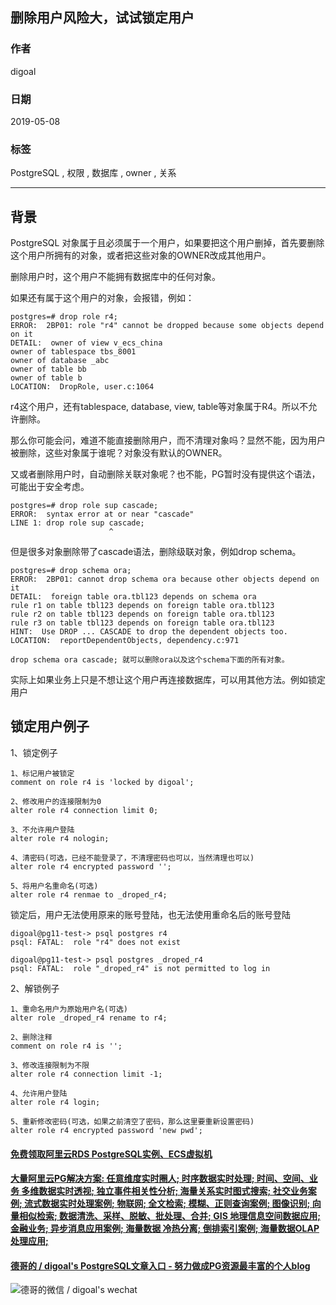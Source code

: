 ## 删除用户风险大，试试锁定用户  
                                                                                                                                            
### 作者                                                                                                                                            
digoal                                                                                                                                            
                                                                                                                                            
### 日期                                                                                                                                            
2019-05-08                                                                                                                                            
                                                                                                                                            
### 标签                                                                                                                                            
PostgreSQL , 权限 , 数据库 , owner , 关系     
                                                           
----                                                                                                                                      
                                                                                                                                        
## 背景      
PostgreSQL 对象属于且必须属于一个用户，如果要把这个用户删掉，首先要删除这个用户所拥有的对象，或者把这些对象的OWNER改成其他用户。  
  
删除用户时，这个用户不能拥有数据库中的任何对象。  
  
如果还有属于这个用户的对象，会报错，例如：  
  
```  
postgres=# drop role r4;  
ERROR:  2BP01: role "r4" cannot be dropped because some objects depend on it  
DETAIL:  owner of view v_ecs_china  
owner of tablespace tbs_8001  
owner of database _abc  
owner of table bb  
owner of table b  
LOCATION:  DropRole, user.c:1064  
```  
  
r4这个用户，还有tablespace, database, view, table等对象属于R4。所以不允许删除。  
  
那么你可能会问，难道不能直接删除用户，而不清理对象吗？显然不能，因为用户被删除，这些对象属于谁呢？对象没有默认的OWNER。  
  
又或者删除用户时，自动删除关联对象呢？也不能，PG暂时没有提供这个语法，可能出于安全考虑。  
  
```  
postgres=# drop role sup cascade;  
ERROR:  syntax error at or near "cascade"  
LINE 1: drop role sup cascade;  
                      ^  
```  
  
但是很多对象删除带了cascade语法，删除级联对象，例如drop schema。  
  
```  
postgres=# drop schema ora;  
ERROR:  2BP01: cannot drop schema ora because other objects depend on it  
DETAIL:  foreign table ora.tbl123 depends on schema ora  
rule r1 on table tbl123 depends on foreign table ora.tbl123  
rule r2 on table tbl123 depends on foreign table ora.tbl123  
rule r3 on table tbl123 depends on foreign table ora.tbl123  
HINT:  Use DROP ... CASCADE to drop the dependent objects too.  
LOCATION:  reportDependentObjects, dependency.c:971  
  
drop schema ora cascade; 就可以删除ora以及这个schema下面的所有对象。  
```  
  
实际上如果业务上只是不想让这个用户再连接数据库，可以用其他方法。例如锁定用户  
  
## 锁定用户例子  
1、锁定例子  
  
```  
1、标记用户被锁定  
comment on role r4 is 'locked by digoal';  
  
2、修改用户的连接限制为0  
alter role r4 connection limit 0;  
  
3、不允许用户登陆  
alter role r4 nologin;  
  
4、清密码(可选，已经不能登录了，不清理密码也可以，当然清理也可以)  
alter role r4 encrypted password '';  
  
5、将用户名重命名(可选)  
alter role r4 renmae to _droped_r4;  
```  
  
锁定后，用户无法使用原来的账号登陆，也无法使用重命名后的账号登陆  
  
```  
digoal@pg11-test-> psql postgres r4  
psql: FATAL:  role "r4" does not exist  
  
digoal@pg11-test-> psql postgres _droped_r4  
psql: FATAL:  role "_droped_r4" is not permitted to log in  
```  
  
2、解锁例子  
  
```  
1、重命名用户为原始用户名(可选)  
alter role _droped_r4 rename to r4;  
  
2、删除注释  
comment on role r4 is '';  
  
3、修改连接限制为不限  
alter role r4 connection limit -1;  
  
4、允许用户登陆  
alter role r4 login;  
  
5、重新修改密码(可选，如果之前清空了密码，那么这里要重新设置密码)  
alter role r4 encrypted password 'new pwd';  
```  
    
  
  
  
  
  
  
  
  
  
  
  
  
  
  
  
  
  
  
  
  
  
  
  
  
  
  
  
  
  
  
  
  
  
#### [免费领取阿里云RDS PostgreSQL实例、ECS虚拟机](https://www.aliyun.com/database/postgresqlactivity "57258f76c37864c6e6d23383d05714ea")
  
  
#### [大量阿里云PG解决方案: 任意维度实时圈人; 时序数据实时处理; 时间、空间、业务 多维数据实时透视; 独立事件相关性分析; 海量关系实时图式搜索; 社交业务案例; 流式数据实时处理案例; 物联网; 全文检索; 模糊、正则查询案例; 图像识别; 向量相似检索; 数据清洗、采样、脱敏、批处理、合并; GIS 地理信息空间数据应用; 金融业务; 异步消息应用案例; 海量数据 冷热分离; 倒排索引案例; 海量数据OLAP处理应用;](https://yq.aliyun.com/topic/118 "40cff096e9ed7122c512b35d8561d9c8")
  
  
#### [德哥的 / digoal's PostgreSQL文章入口 - 努力做成PG资源最丰富的个人blog](https://github.com/digoal/blog/blob/master/README.md "22709685feb7cab07d30f30387f0a9ae")
  
  
![德哥的微信 / digoal's wechat](../pic/digoal_weixin.jpg "f7ad92eeba24523fd47a6e1a0e691b59")
  

